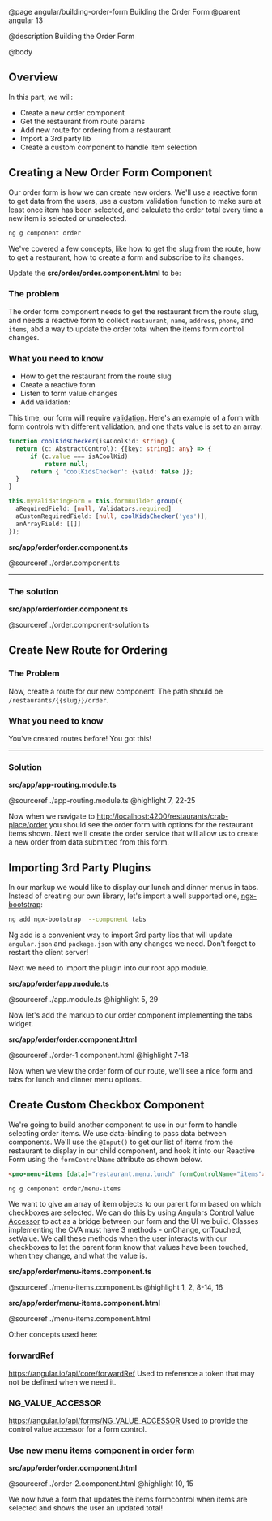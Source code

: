 @page angular/building-order-form Building the Order Form
@parent angular 13

@description Building the Order Form

@body

## Overview

In this part, we will:

- Create a new order component
- Get the restaurant from route params
- Add new route for ordering from a restaurant
- Import a 3rd party lib
- Create a custom component to handle item selection

## Creating a New Order Form Component

Our order form is how we can create new orders. We'll use a reactive form to get data from the users, use a custom validation function to make sure at least once item has been selected, and calculate the order total every time a new item is selected or unselected.

```bash
ng g component order
```

We've covered a few concepts, like how to get the slug from the route, how to get a restaurant, how to create a form and subscribe to its changes.

Update the __src/order/order.component.html__ to be: 



### The problem

The order form component needs to get the restaurant from the route slug, and needs a reactive form to collect `restaurant`, `name`, `address`, `phone`, and `items`, abd a way to update the order total when the items form control changes. 

### What you need to know

- How to get the restaurant from the route slug
- Create a reactive form
- Listen to form value changes
- Add validation:

This time, our form will require <a href="https://angular.io/guide/form-validation#reactive-form-validation" target="_blank">validation</a>. Here's an example of a form with form controls with different validation, and one thats value is set to an array. 

```typescript
function coolKidsChecker(isACoolKid: string) {
  return (c: AbstractControl): {[key: string]: any} => {
      if (c.value === isACoolKid)
          return null;
      return { 'coolKidsChecker': {valid: false }};
  }
}

this.myValidatingForm = this.formBuilder.group({
  aRequiredField: [null, Validators.required]
  aCustomRequiredField: [null, coolKidsChecker('yes')],
  anArrayField: [[]]
});
```


__src/app/order/order.component.ts__

@sourceref ./order.component.ts





---

### The solution

__src/app/order/order.component.ts__

@sourceref ./order.component-solution.ts

## Create New Route for Ordering

### The Problem

Now, create a route for our new component! The path should be `/restaurants/{{slug}}/order`. 


### What you need to know

You've created routes before! You got this!


---

### Solution

__src/app/app-routing.module.ts__

@sourceref ./app-routing.module.ts
@highlight 7, 22-25


Now when we navigate to <a href="http://localhost:4200/restaurants/crab-place/order" target="_blank">http://localhost:4200/restaurants/crab-place/order</a> you should see the order form with options for the restaurant items shown. Next we'll create the order service that will allow us to create a new order from data submitted from this form.


## Importing 3rd Party Plugins

In our markup we would like to display our lunch and dinner menus in tabs. Instead of creating our own library, let's import a well supported one, <a href="https://valor-software.com/ngx-bootstrap/#/documentation#getting-started" target="_blank">ngx-bootstrap</a>:

```bash
ng add ngx-bootstrap  --component tabs
```

Ng add is a convenient way to import 3rd party libs that will update `angular.json` and `package.json` with any changes we need. Don't forget to restart the client server!

Next we need to import the plugin into our root app module. 

__src/app/order/app.module.ts__

@sourceref ./app.module.ts
@highlight 5, 29

Now let's add the markup to our order component implementing the tabs widget.

__src/app/order/order.component.html__

@sourceref ./order-1.component.html
@highlight 7-18

Now when we view the order form of our route, we'll see a nice form and tabs for lunch and dinner menu options.

## Create Custom Checkbox Component

We're going to build another component to use in our form to handle selecting order items. We use data-binding to pass data between components. We'll use the `@Input()` to get our list of items from the restaurant to display in our child component, and hook it into our Reactive Form using the `formControlName` attribute as shown below.

```html
<pmo-menu-items [data]="restaurant.menu.lunch" formControlName="items"></pmo-menu-items>
```

```bash
ng g component order/menu-items
```

We want to give an array of item objects to our parent form based on which checkboxes are selected. We can do this by using Angulars <a href="https://angular.io/api/forms/ControlValueAccessor" target="_blank">Control Value Accessor</a> to act as a bridge between our form and the UI we build. Classes implementing the CVA must have 3 methods - onChange, onTouched, setValue. We call these methods when the user interacts with our checkboxes to let the parent form know that values have been touched, when they change, and what the value is.

__src/app/order/menu-items.component.ts__

@sourceref ./menu-items.component.ts
@highlight 1, 2, 8-14, 16

__src/app/order/menu-items.component.html__

@sourceref ./menu-items.component.html

Other concepts used here:

### forwardRef

<a href="https://angular.io/api/core/forwardRef" target="_bank">https://angular.io/api/core/forwardRef</a> Used to reference a token that may not be defined when we need it. 

### NG_VALUE_ACCESSOR

<a href="https://angular.io/api/forms/NG_VALUE_ACCESSOR" target="_blank">https://angular.io/api/forms/NG_VALUE_ACCESSOR</a> Used to provide the control value accessor for a form control.

### Use new menu items component in order form

__src/app/order/order.component.html__

@sourceref ./order-2.component.html
@highlight 10, 15

We now have a form that updates the items formcontrol when items are selected and shows the user an updated total!